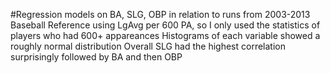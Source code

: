 #Regression models on BA, SLG, OBP in relation to runs from 2003-2013
Baseball Reference using LgAvg per 600 PA, so I only used the statistics of players who had 600+ appareances
Histograms of each variable showed a roughly normal distribution
Overall SLG had the highest correlation surprisingly followed by BA and then OBP
